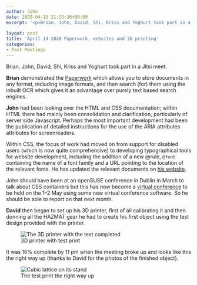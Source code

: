 ```yaml
---
author: John
date: 2020-04-15 21:55:36+00:00
excerpt: '<p>Brian, John, David, Shi, Kriss and Yoghurt took part in a Jitsi meet.</p><p><strong>Brian</strong> demonstrated the <a href="https://openpaper.work/" type="text/html">Paperwork</a> which allows you to store documents in any format, including image formats, and then search (for) them using the inbuilt OCR which gives it an advantage over purely text based search engines.</p>
	'
layout: post
title: 'April 14 2020 Paperwork, websites and 3D printing'
categories:
- Past Meetings
---
```


<p>Brian, John, David, Shi, Kriss and Yoghurt took part in a Jitsi meet.</p><p><strong>Brian</strong> demonstrated the <a href="https://openpaper.work/" type="text/html">Paperwork</a> which allows you to store documents in any format, including image formats, and then search (for) them using the inbuilt OCR which gives it an advantage over purely text based search engines.</p><p><strong>John</strong> had been looking over the HTML and CSS documentation; within HTML there had mainly been consolidation and clarification, particularly of server side Javascript. Perhaps the most important development had been the publication of detailed instructions for the use of the ARIA attributes attributes for screenreaders.</p><p>Within CSS, the focus of work had moved on from support for disabled users (which is now quite comprehensive) to developing typographical tools for website development, including the addition of a new @rule, <code>@font</code> containing the name of a font family and a URL pointing to the location of the relevant fonts. He has updated the relevant documents on <a href="https://johnrhudson.me.uk/computing.html" type="text/html">his website</a>.</p><p>John should have been at an openSUSE conference in Dublin in March to talk about CSS containers but this has now become a <a href="https://events.opensuse.org/conferences/oSvirtsmt" type="text/html">virtual conference</a> to be held on the 1–2 May using some new virtual conference software. So he should be able to report on that next month.</p><p><strong>David</strong> then began to set up his 3D printer, first of all calibrating it and then donning all the HAZMAT gear he had to create his first object using the test design provided with the printer.</p><figure><img src="http://bradlug.co.uk/blog/2020/04/14/images/David_3D_printer_650px" alt="The 3D printer with the test completed" role="img"><figcaption>3D printer with test print</figcaption></figure><p>It was 16% complete by 11 pm when the meeting broke up and looks like this the right way up (thanks to David for the photos of the finished object).</p><figure><img src="http://bradlug.co.uk/blog/2020/04/14/images/David_3D_print_650px" alt="Cubic lattice on its stand" role="img"><figcaption>The test print the right way up</figcaption></figure>
